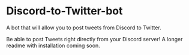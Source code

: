 # Discord-to-Twitter-bot
A bot that will allow you to post tweets from Discord to Twitter.

Be able to post Tweets right directly from your Discord server! 
A longer readme with installation coming soon.
